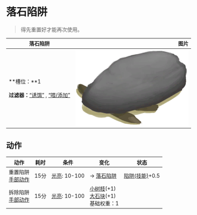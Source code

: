 # 落石陷阱  
> 得先重置好才能再次使用。  
  
  落石陷阱  |   图片   
 ----  |  ----:   
 **槽位：**1<br><br>**过滤器：**[“诱饵”](tag_Bait.md) , [“喂/添加”](tag_Feed.md)  |  ![](Sprite/DeadfallTrapTriggered.png)   
  
## 动作  
动作  |  耗时  |  条件  |  变化  |  状态  
----  |  ----  |  ----  |  ----  |  ----  
重置陷阱<br>[手部动作](HandAction.md)  |  15分  |  [光亮](Light.md): 10-100  |  → [落石陷阱](DeadfallTrap.md)<br>  |  [陷阱(技能)](Skill_Trapping.md)+0.5  
拆除陷阱<br>[手部动作](HandAction.md)  |  15分  |  [光亮](Light.md): 10-100  |  [小树枝](Sticks.md)(+1)<br>[大石块](StoneHeavy.md)(+1)<br>基础权重：1<br>  |    
